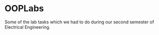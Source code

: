 # OOPLabs
Some of the lab tasks which we had to do during our second semester of Electrical Engineering.

